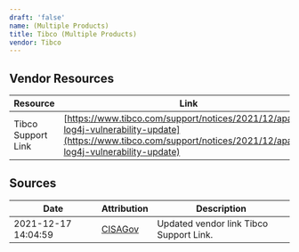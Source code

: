 ```yaml
---
draft: 'false'
name: (Multiple Products)
title: Tibco (Multiple Products)
vendor: Tibco
---
```


## Vendor Resources
| Resource | Link |
| --- | --- |
| Tibco Support Link | [https://www.tibco.com/support/notices/2021/12/apache-log4j-vulnerability-update](https://www.tibco.com/support/notices/2021/12/apache-log4j-vulnerability-update) |



## Sources
| Date | Attribution | Description |
| --- | --- | --- |
| 2021-12-17 14:04:59 | [CISAGov](https://raw.githubusercontent.com/cisagov/log4j-affected-db/develop/README.md) | Updated vendor link Tibco Support Link.  |
